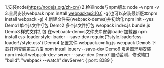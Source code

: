 1.安装node(https://nodejs.org/zh-cn/)
2.检查node与npm版本
  node -v
  npm -v
3.全局安装webpack
  npm install webpack@3.10.0 -g(也可以安装最新版本npm install webpack -g)
4.新建文件夹(webpack-demos)并初始化
  npm init --yes
Demo1 单个js文件打包
Demo2 多个js文件打包
  webpack index.js bundle.js
Demo3 样式文件打包
  在webpack-demos文件夹中安装loader加载器
  npm install css-loader style-loader --save-dev
  require("!style.loader!css-loader!./style.css")
Demo4 配置文件 webpack.config.js
  webpack
Demo5 下载打包安装第三方库
  npm install jquery --save-dev
Demo6 服务器环境安装
  npm install webpack-dev-server --save-dev
Demo7 自动监测，修改端口
  "build": "webpack --watch"
  devServer: {
      port: 8089
  }





  